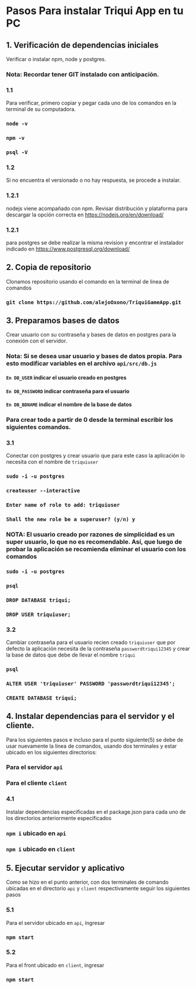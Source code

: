 # Pasos Para instalar Triqui App en tu PC


## 1. Verificación de dependencias iniciales
Verificar o instalar npm, node y postgres. 
### Nota: Recordar tener GIT instalado con anticipación.

### 1.1 
Para verificar, primero copiar y pegar cada uno de los comandos en la terminal de su computadora.

### `node -v`
### `npm -v`
### `psql -V`

### 1.2 
Si no encuentra el versionado o no hay respuesta, se procede a instalar.

### 1.2.1
nodejs viene acompañado con npm. Revisar distribución y plataforma para descargar la opción correcta en https://nodejs.org/en/download/

### 1.2.1 
para postgres se debe realizar la misma revision y encontrar el instalador indicado en https://www.postgresql.org/download/


## 2. Copia de repositorio
Clonamos repositorio usando el comando en la terminal de linea de comandos
### `git clone https://github.com/alejoOxono/TriquiGameApp.git`


## 3. Preparamos bases de datos
Crear usuario con su contraseña y bases de datos en postgres para la conexión con el servidor.

### Nota: Si se desea usar usuario y bases de datos propia. Para esto modificar variables en el archivo `api/src/db.js`
#### `En DB_USER`  indicar el usuario creado en postgres
#### `En DB_PASSWORD`  indicar contraseña para el usuario
#### `En DB_BDNAME` indicar el nombre de la base de datos

### Para crear todo a partir de 0 desde la terminal escribir los siguientes comandos.

### 3.1
Conectar con postgres y crear usuario que para este caso la aplicación lo necesita con el nombre de `triquiuser`

### `sudo -i -u postgres`
### `createuser --interactive`
### `Enter name of role to add: triquiuser`
### `Shall the new role be a superuser? (y/n) y`
### NOTA: El usuario creado por razones de simplicidad es un super usuario, lo que no es recomendable. Así, que luego de probar la aplicación se recomienda eliminar el usuario con los comandos
### `sudo -i -u postgres`
### `psql`
### `DROP DATABASE triqui;`
### `DROP USER triquiuser;`

### 3.2
Cambiar contraseña para el usuario recien creado `triquiuser` que por defecto la aplicación necesita de la contraseña `passwordtriqui12345` y crear la base de datos que debe de llevar el nombre `triqui`

### `psql`
### `ALTER USER 'triquiuser' PASSWORD 'passwordtriqui12345';`
### `CREATE DATABASE triqui;`


## 4. Instalar dependencias para el servidor y el cliente.
Para los siguientes pasos e incluso para el punto siguiente(5) se debe de usar nuevamente la linea de comandos, usando dos terminales y estar ubicado en los siguientes directorios:

### Para el servidor `api`
### Para el cliente `client`

### 4.1
Instalar dependencias especificadas en el package.json para cada uno de los directorios anteriormente especificados
### `npm i` ubicado en `api`
### `npm i` ubicado en `client`

## 5. Ejecutar servidor y aplicativo
Como se hizo en el punto anterior, con dos terminales de comando ubicadas en el directorio `api` y `client` respectivamente seguir los siguientes pasos

### 5.1
Para el servidor ubicado en `api`, ingresar
### `npm start`

### 5.2
Para el front ubicado en `client`, ingresar
### `npm start`
